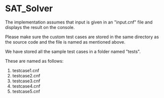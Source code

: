 # SAT_Solver
The implementation assumes that input is given in an "input.cnf" file and displays the result on the console.

Please make sure the custom test cases are stored in the same directory as the source code and the file is named as mentioned above.

We have stored all the sample test cases in a folder named "tests".

These are named as follows:

1. testcase1.cnf
2. testcase2.cnf
3. testcase3.cnf
4. testcase4.cnf
5. testcase5.cnf

